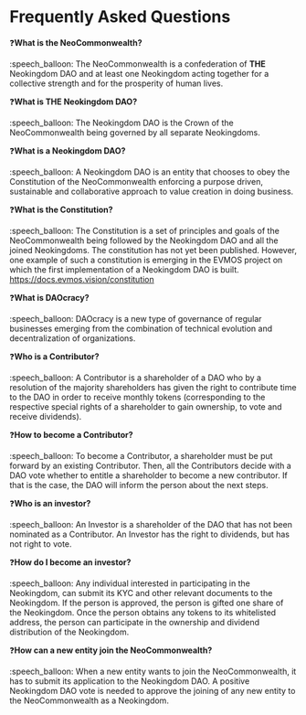 # Frequently Asked Questions

:question:**What is the NeoCommonwealth?**&#x20;

:speech\_balloon: The NeoCommonwealth is a confederation of **THE** Neokingdom DAO and at least one Neokingdom acting together for a collective strength and for the prosperity of human lives.

:question:**What is THE Neokingdom DAO?**&#x20;

:speech\_balloon: The Neokingdom DAO is the Crown of the NeoCommonwealth being governed by all separate Neokingdoms.

:question:**What is a Neokingdom DAO?**&#x20;

:speech\_balloon: A Neokingdom DAO is an entity that chooses to obey the Constitution of the NeoCommonwealth enforcing a purpose driven, sustainable and collaborative approach to value creation in doing business.

:question:**What is the Constitution?**

&#x20;:speech\_balloon: The Constitution is a set of principles and goals of the NeoCommonwealth being followed by the Neokingdom DAO and all the joined Neokingdoms. The constitution has not yet been published. However, one example of such a constitution is emerging in the EVMOS project on which the first implementation of a Neokingdom DAO is built. https://docs.evmos.vision/constitution

:question:**What is DAOcracy?**&#x20;

:speech\_balloon: DAOcracy is a new type of governance of regular businesses emerging from the combination of technical evolution and decentralization of organizations.

:question:**Who is a Contributor?**&#x20;

:speech\_balloon: A Contributor is a shareholder of a DAO who by a resolution of the majority shareholders has given the right to contribute time to the DAO in order to receive monthly tokens (corresponding to the respective special rights of a shareholder to gain ownership, to vote and receive dividends).

:question:**How to become a Contributor?**&#x20;

:speech\_balloon: To become a Contributor, a shareholder must be put forward by an existing Contributor. Then, all the Contributors decide with a DAO vote whether to entitle a shareholder to become a new contributor. If that is the case, the DAO will inform the person about the next steps.

:question:**Who is an investor?**&#x20;

:speech\_balloon: An Investor is a shareholder of the DAO that has not been nominated as a Contributor. An Investor has the right to dividends, but has not right to vote.

:question:**How do I become an investor?**&#x20;

:speech\_balloon: Any individual interested in participating in the Neokingdom, can submit its KYC and other relevant documents to the Neokingdom. If the person is approved, the person is gifted one share of the Neokingdom. Once the person obtains any tokens to its whitelisted address, the person can participate in the ownership and dividend distribution of the Neokingdom.

:question:**How can a new entity join the NeoCommonwealth?**&#x20;

:speech\_balloon: When a new entity wants to join the NeoCommonwealth, it has to submit its application to the Neokingdom DAO. A positive Neokingdom DAO vote is needed to approve the joining of any new entity to the NeoCommonwealth as a Neokingdom.
